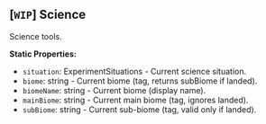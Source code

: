 ## \[`WIP`\] Science

Science tools.


**Static Properties:**
- `situation`: ExperimentSituations - Current science situation.
- `biome`: string - Current biome (tag, returns subBiome if landed).
- `biomeName`: string - Current biome (display name).
- `mainBiome`: string - Current main biome (tag, ignores landed).
- `subBiome`: string - Current sub-biome (tag, valid only if landed).
